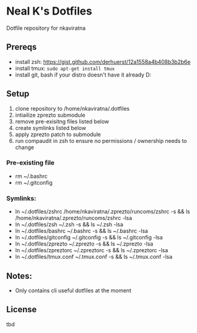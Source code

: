 # Neal K's Dotfiles

Dotfile repository for nkaviratna

## Prereqs

- install zsh: https://gist.github.com/derhuerst/12a1558a4b408b3b2b6e
- install tmux: `sudo apt-get install tmux`
- install git, bash if your distro doesn't have it already D:

## Setup

1. clone repository to /home/nkaviratna/.dotfiles
2. intiailize zprezto submodule
3. remove pre-exisitng files listed below
4. create symlinks listed below
5. apply zprezto patch to submodule
6. run compaudit in zsh to ensure no permissions / ownership needs to change

### Pre-existing file
- rm ~/.bashrc
- rm ~/.gitconfig

### Symlinks:
- ln ~/.dotfiles/zshrc /home/nkaviratna/.zprezto/runcoms/zshrc -s && ls /home/nkaviratna/.zprezto/runcoms/zshrc -lsa
- ln ~/.dotfiles/zsh ~/.zsh -s && ls ~/.zsh -lsa
- ln ~/.dotfiles/bashrc ~/.bashrc -s && ls ~/.bashrc -lsa
- ln ~/.dotfiles/gitconfig ~/.gitconfig -s && ls ~/.gitconfig -lsa
- ln ~/.dotfiles/zprezto ~/.zprezto -s && ls ~/.zprezto -lsa
- ln ~/.dotfiles/zpreztorc ~/.zpreztorc -s && ls ~/.zpreztorc -lsa
- ln ~/.dotfiles/tmux.conf ~/.tmux.conf -s && ls ~/.tmux.conf -lsa

## Notes:

- Only contains cli useful dotfiles at the moment

## License

tbd

